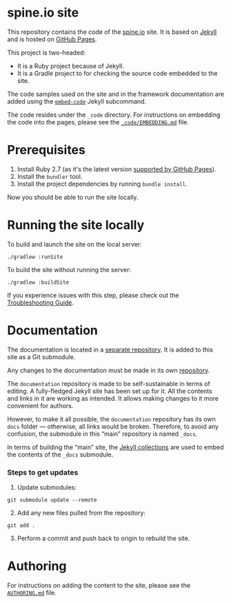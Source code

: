 spine.io site
======
This repository contains the code of the [spine.io](https://spine.io) site. 
It is based on [Jekyll](https://jekyllrb.com/) and is hosted on
[GitHub Pages](https://pages.github.com/).

This project is two-headed:
  * It is a Ruby project because of Jekyll.
  * It is a Gradle project to for checking the source code embedded to the site.   

The code samples used on the site and in the framework documentation are added using
the [`embed-code`](https://github.com/SpineEventEngine/embed-code) Jekyll subcommand.

The code resides under the `_code` directory. For instructions on embedding the code into the pages, 
please see the [`_code/EMBEDDING.md`](_code/EMBEDDING.md) file. 

# Prerequisites

 1. Install Ruby 2.7 (as it's the latest version [supported by GitHub Pages](https://pages.github.com/versions/)).
 2. Install the `bundler` tool.
 3. Install the project dependencies by running `bundle install`.
 
Now you should be able to run the site locally.

# Running the site locally

To build and launch the site on the local server:
```
./gradlew :runSite
```
To build the site without running the server:
```
./gradlew :buildSite
```
If you experience issues with this step, please check out
the [Troubleshooting Guide](TROUBLESHOOTING.md).

# Documentation

The documentation is located in a [separate repository](https://github.com/SpineEventEngine/documentation.git).
It is added to this site as a Git submodule.

Any changes to the documentation must be made in its own 
[repository](https://github.com/SpineEventEngine/documentation.git).

The `documentation` repository is made to be self-sustainable in terms of editing. A fully-fledged 
Jekyll site has been set up for it. All the contents and links in it are working as intended. 
It allows making changes to it more convenient for authors.

However, to make it all possible, the `documentation` repository has its own `docs` folder — 
otherwise, all links would be broken. Therefore, to avoid any confusion, the submodule 
in this “main” repository is named `_docs`.

In terms of building the “main” site, the [Jekyll collections](https://jekyllrb.com/docs/step-by-step/09-collections/)
are used to embed the contents of the `_docs` submodule.

### Steps to get updates
1. Update submodules:
```
git submodule update --remote
```

2. Add any new files pulled from the repository:
```
git add .
```

3. Perform a commit and push back to origin to rebuild the site.

# Authoring

For instructions on adding the content to the site, please see
the [`AUTHORING.md`](AUTHORING.md) file.
